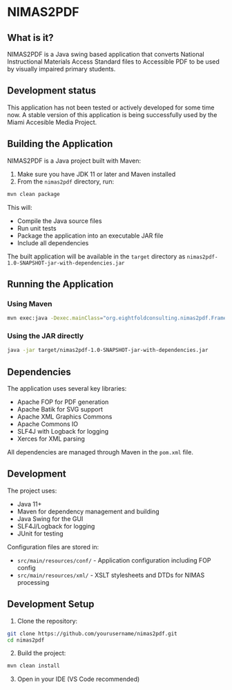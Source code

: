 # NIMAS2PDF

## What is it?

NIMAS2PDF is a Java swing based application that converts National Instructional Materials Access Standard files to Accessible PDF to be used by visually impaired primary students.

## Development status

This application has not been tested or actively developed for some time now. A stable version of this application is being successfully used by the Miami Accesible Media Project.

## Building the Application

NIMAS2PDF is a Java project built with Maven:

1. Make sure you have JDK 11 or later and Maven installed
2. From the `nimas2pdf` directory, run:

```sh
mvn clean package
```

This will:
- Compile the Java source files
- Run unit tests
- Package the application into an executable JAR file
- Include all dependencies

The built application will be available in the `target` directory as `nimas2pdf-1.0-SNAPSHOT-jar-with-dependencies.jar`

## Running the Application

### Using Maven
```sh
mvn exec:java -Dexec.mainClass="org.eightfoldconsulting.nimas2pdf.FrameMain"
```

### Using the JAR directly
```sh
java -jar target/nimas2pdf-1.0-SNAPSHOT-jar-with-dependencies.jar
```

## Dependencies

The application uses several key libraries:
- Apache FOP for PDF generation
- Apache Batik for SVG support
- Apache XML Graphics Commons
- Apache Commons IO
- SLF4J with Logback for logging
- Xerces for XML parsing

All dependencies are managed through Maven in the `pom.xml` file.

## Development

The project uses:
- Java 11+
- Maven for dependency management and building
- Java Swing for the GUI
- SLF4J/Logback for logging
- JUnit for testing

Configuration files are stored in:
- `src/main/resources/conf/` - Application configuration including FOP config
- `src/main/resources/xml/` - XSLT stylesheets and DTDs for NIMAS processing

## Development Setup

1. Clone the repository:
```sh
git clone https://github.com/yourusername/nimas2pdf.git
cd nimas2pdf
```

2. Build the project:
```sh
mvn clean install
```

3. Open in your IDE (VS Code recommended)